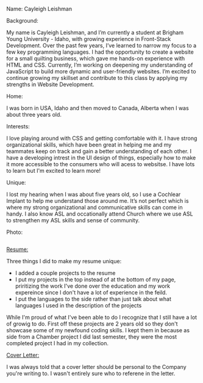 Name: Cayleigh Leishman

Background: 

My name is Cayleigh Leishman, and I’m currently a student at Brigham Young University - Idaho, with growing experience in Front-Stack Development. Over the past few years, I’ve learned to narrow my focus to a few key programming languages. I had the opportunity to create a website for a small quilting business, which gave me hands-on experience with HTML and CSS. Currently, I’m working on deepening my understanding of JavaScript to build more dynamic and user-friendly websites. I’m excited to continue growing my skillset and contribute to this class by applying my strengths in Website Development.


Home: 

I was born in USA, Idaho and then moved to Canada, Alberta when I was about three years old. 


Interests: 

I love playing around with CSS and getting comfortable with it. I have strong organizational skills, which have been great in helping me and my teammates keep on track and gain a better understanding of each other. I have a developing intrest in the UI design of things, especially how to make it more accessible to the consumers who will acess to websitse. I have lots to learn but I'm excited to learn more!

Unique: 

I lost my hearing when I was about five years old, so I use a Cochlear Implant to help me understand those around me. It’s not perfect which is where my strong organizational and communicative skills can come in handy. I also know ASL and occationally attend Church where we use ASL to strengthen my ASL skills and sense of community. 


Photo: 

![]()


[Resume:](https://github.com/CayleighLeishman/cse-397/blob/main/Resume.pdf)

Three things I did to make my resume unique:
  
* I added a couple projects to the resume 
* I put my projects in the top instead of at the bottom of my page, priritizing the work I've done over the education and my work expereince since I don't have a lot of experience in the feild.
* I put the languages to the side rather than just talk about what languages I used in the description of the projects 


While I'm proud of what I've been able to do I recognize that I still have a lot of growig to do. First off these projects are 2 years old so they don't showcase some of my newfound coding skills. I kept them in because as side from a Chamber project I did last semester, they were the most completed project I had in my collection. 


[Cover Letter:](https://github.com/CayleighLeishman/cse-397/blob/main/cover-letter-cse-397.pdf)


I was always told that a cover letter should be personal to the Company you're writing to. I wasn't entirely sure who to referene in the letter. 




